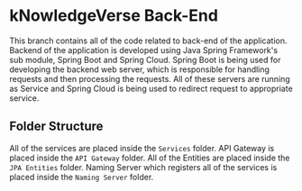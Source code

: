 # kNowledgeVerse Back-End

This branch contains all of the code related to back-end of the application. Backend of the application is developed using Java Spring Framework's sub module, Spring Boot and Spring Cloud.
Spring Boot is being used for developing the backend web server, which is responsible for handling requests and then processing the requests. All of these servers are running as Service and Spring Cloud is being used to redirect request to appropriate service. 

## Folder Structure
All of the services are placed inside the `Services` folder. 
API Gateway is placed inside the `API Gateway` folder.
All of the Entities are placed inside the `JPA Entities` folder.
Naming Server which registers all of the services is placed inside the `Naming Server` folder.
